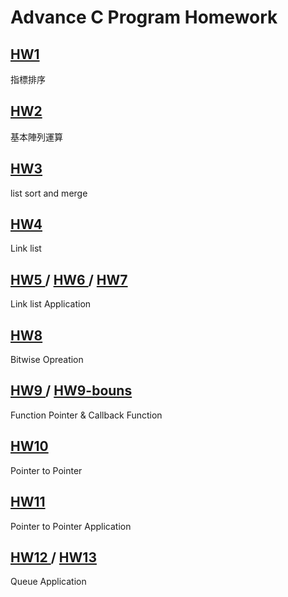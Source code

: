 # Advance C Program Homework


<h2><a href = "https://github.com/aa389393/ACP/tree/main/HW1">HW1 </a></h2> 

指標排序

<h2><a href = "https://github.com/aa389393/ACP/tree/main/HW2">HW2 </a></h2> 

基本陣列運算

<h2><a href = "https://github.com/aa389393/ACP/tree/main/HW3">HW3 </a></h2> 

list sort and merge


<h2><a href = "https://github.com/aa389393/ACP/tree/main/HW4">HW4 </a></h2> 

Link list

<h2><a href = "https://github.com/aa389393/ACP/tree/main/HW5">HW5 </a>/ <a href = "https://github.com/aa389393/ACP/tree/main/HW6">HW6 </a> /
<a href = "https://github.com/aa389393/ACP/tree/main/HW7">HW7 </a></h2> 

Link list Application

<h2><a href = "https://github.com/aa389393/ACP/tree/main/HW8">HW8 </a></h2> 

Bitwise Opreation


<h2><a href = "https://github.com/aa389393/ACP/tree/main/HW9">HW9 </a> / <a href = "https://github.com/aa389393/ACP/tree/main/HW9-bouns">HW9-bouns </a></h2> 

Function Pointer & Callback Function

<h2><a href = "https://github.com/aa389393/ACP/tree/main/HW10">HW10 </a></h2>  

Pointer to Pointer


<h2><a href = "https://github.com/aa389393/ACP/tree/main/HW11">HW11 </a></h2>  

Pointer to Pointer Application


<h2><a href = "https://github.com/aa389393/ACP/tree/main/HW12">HW12 </a> / <a href = "https://github.com/aa389393/ACP/tree/main/HW13">HW13 </a> </h2>  

Queue Application
